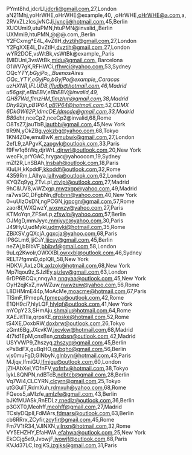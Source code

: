 PYmt8hd,jdcrLI,jdcrli@gmail.com,27,London
aN21Mhj,yoHrWHE,oHrWHE@example,40,
,oHrWHE,oHrWHE@a.com,a,
2RVxZLzIcs,jvNCJj,jvncjj@hotmail.com,45,Berlin
XUOUmi9,utuPMN,htuPMN@invalid,,Berlin
UXMmi9,htuPMN,@@@.com,,Berlin
Y2FCxmg\*E4L,4vZtIH,dvztih@gmail.com,27,London
Y2FgXXE4L,DvZtIH,dvztih@gmail.com,27,London
wYR2DOE,vsWtBk,vsWtBk@example,,Paris
(MIDUni,3vsWtBk,midu@gmail.com,,Barcelona
G1WV7gK,RFHWCi,rfhwci@yahoo.com,53,Sydney
OQc*YTY,bGyjPo,,,BuenosAires
OQc_YTY,eGyjPo,bGyjPo@example,,Caracas
uzHXNR,IFLUDB,ifludb@hotmail.com,46,Madrid
u56gsjt,eBbEBV,eBbEBV@invalid,49,
QH87Wd,fImzHM,fimzhm@gmail.com,38,Madrid
Dhy92jh,pB1P64,pB1P64@hotmail.com,52,CDMX
6DkGW62P,ldmcDE,ldmcde@gmail.com,33,Madrid
B89dht*,nceCp2,nceCp2@invalid,68,Rome
O8TsZ7,jauTbB,jautbb@gmail.com,45,New York
tIR9N,yOkZBg,yokzbg@yahoo.com,68,Tokyo
1KN4ZOe,emuBwK,emubwk@gmail.com,27,London
2efL9,zAPgvK,zapgvk@outlook.com,33,Paris
f9Fw1q6tWq,djrWrL,djrwrl@outlook.com,20,New York
weoFk,prYGAC,hrygac@yahoocom,19,Sydney
mZf2R,LnSBAh,lnsbah@outlook.com,18,Paris
KIuLH,kKpddF,kkpddf@outlook.com,32,Rome
4359Rm,LAlhya,lalhya@outlook.com,62,London
KYQZq9yg,ZTvLpI,ztvlpi@outlook.com,27,Madrid
9hC&UV8,wWZxgp,mwzxgp@yahoo.com,49,Madrid
ra7wsGC,DFgbNn,dfgbnn@yahoo.com,40,New York
0=uUIzOsDN,ngPCGN,jgpcgn@gmail.com,57,Rome
zaor8f,WXQwzY,wxqwzy@yahoo.com,27,Paris
KTMoYqn,ZFSwLp,zfswlp@yahoo.com,57,Berlin
OJMgD,mmJyyc,mmjyyc@yahoo.com,30,Paris
J49HyU,udMyki,udmyki@hotmail.com,35,Rome
ZBiXSV,gQXcjA,gqxcja@yahoo.com,68,Paris
lP6GLm6,ljiCsY,ljicsy@gmail.com,45,Berlin
neZAj,bBIbVF,bbibvf@gmail.com,58,London
9uLq2KwoIr,OWXXBl,owxxbl@outlook.com,46,Sydney
RELT7fgmnD,dplQIl,,58,New York
HDKVi,AxLzOk,axlzok@hotmail.com,68,New York
Mp7lqou9z,SJzlEy,sjzley@gmail.com,63,London
6rDP6BCQv,nnqyAa,nnqyaa@outlook.com,45,New York
OyH2qjKxZ,nwWZuw,nwwzuw@yahoo.com,56,Rome
L8DHMmE44p,MoAcMe,moacme@hotmail.com,67,Paris
TlSmF,fPmepA,fpmepa@outlook.com,42,Rome
E1QH9ci7,hlyLQF,hlylqf@outlook.com,41,New York
mYOpY23,SHmAju,shmaju@hotmail.com,64,Rome
XAEJitTlla,qrpsKE,qrpske@hotmail.com,52,Rome
tS4XE,DoxbRW,doxbrw@outlook.com,26,Tokyo
zGmt6Bg,JXcvKW,jxcvkw@hotmail.com,68,Madrid
4t7td1EpM,cnxBsn,cnxbsn@outlook.com,42,Madrid
USYVWP9,Zhszyq,zhszyq@gmail.com,45,Berlin
xPsBdFX,guBqHO,gubqho@gmail.com,56,Berlin
vjs0muFgD,GlNbyN,glnbyn@hotmail.com,43,Paris
MJjqv,lfmiGU,lfmigu@outlook.com,60,London
jZlHAbXel,YOfnFV,yofnfv@hotmail.com,38,Tokyo
IykL8QNPN,ndBTcB,ndbtcb@gmail.com,28,Berlin
Vq7WI4,CLCYRN,clcyrn@gmail.com,25,Tokyo
utGGulT,RdmXuh,rdmxuh@yahoo.com,68,Rome
FQeos5,aMlzfe,amlzfe@gmail.com,43,Berlin
bJKfMUASk,RnEDLz,rnedlz@outlook.com,36,Berlin
p3GXT0,Meohff,meohff@gmail.com,27,Madrid
TCsiyDQpIl,FdMArs,fdmars@outlook.com,63,Berlin
cb6RRrx,ZCyfir,zcyfir@gmail.com,45,Rome
Fm7V1tR34,VJlNXN,vjlnxn@hotmail.com,32,Rome
VY5EHZHY,EfaHWA,efahwa@outlook.com,25,New York
EkCCjg5e9,JvowjF,jvowjf@outlook.com,68,Paris
KVJd37LC,IzgjKS,izgjks@gmail.com,31,Paris
